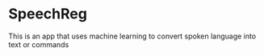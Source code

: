 # SpeechReg
This is an app that uses machine learning to convert spoken language into text or commands
